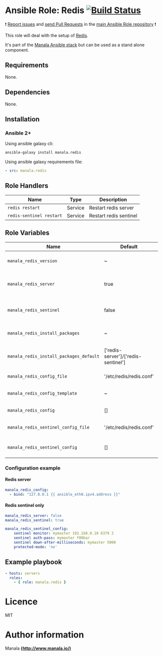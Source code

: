 # Ansible Role: Redis [![Build Status](https://travis-ci.org/manala/ansible-role-redis.svg?branch=master)](https://travis-ci.org/manala/ansible-role-redis)

:exclamation: [Report issues](https://github.com/manala/ansible-roles/issues) and [send Pull Requests](https://github.com/manala/ansible-roles/pulls) in the [main Ansible Role repository](https://github.com/manala/ansible-roles) :exclamation:

This role will deal with the setup of [Redis](https://redis.io/).

It's part of the [Manala Ansible stack](http://www.manala.io) but can be used as a stand alone component.

## Requirements

None.

## Dependencies

None.

## Installation

### Ansible 2+

Using ansible galaxy cli:

```bash
ansible-galaxy install manala.redis
```

Using ansible galaxy requirements file:

```yaml
- src: manala.redis
```

## Role Handlers

| Name                     | Type    | Description            |
| ------------------------ | ------- | ---------------------- |
| `redis restart`          | Service | Restart redis server   |
| `redis-sentinel restart` | Service | Restart redis sentinel |

## Role Variables

| Name                                    | Default                             | Type    | Description                            |
| --------------------------------------- | ----------------------------------- | ------- | -------------------------------------- |
| `manala_redis_version`                  | ~                                   | String  | Version (autodetect if null)           |
| `manala_redis_server`                   | true                                | Boolean | Install and configure "redis-server"   |
| `manala_redis_sentinel`                 | false                               | Boolean | Install and configure "redis-sentinel" |
| `manala_redis_install_packages`         | ~                                   | Array   | Dependency packages to install         |
| `manala_redis_install_packages_default` | ['redis-server']/['redis-sentinel'] | Array   | Default dependency packages to install |
| `manala_redis_config_file`              | '/etc/redis/redis.conf'             | String  | Configuration file path                |
| `manala_redis_config_template`          | ~                                   | String  | Configuration template path            |
| `manala_redis_config`                   | []                                  | Array   | Configuration directives               |
| `manala_redis_sentinel_config_file`     | '/etc/redis/redis.conf'             | String  | Sentinel configuration file path       |
| `manala_redis_sentinel_config`          | []                                  | Array   | Sentinel configuration directives      |

### Configuration example

#### Redis server

```yaml
manala_redis_config:
  - bind: "127.0.0.1 {{ ansible_eth0.ipv4.address }}"
```

#### Redis sentinel only

```yaml
manala_redis_server: false
manala_redis_sentinel: true

manala_redis_sentinel_config:
    sentinel monitor: mymaster 192.168.0.10 6379 2
    sentinel auth-pass: mymaster f00bar
    sentinel down-after-milliseconds: mymaster 5000
    protected-mode: 'no'
```

## Example playbook

```yaml
- hosts: servers
  roles:
    - { role: manala.redis }
```

# Licence

MIT

# Author information

Manala [**(http://www.manala.io/)**](http://www.manala.io)
